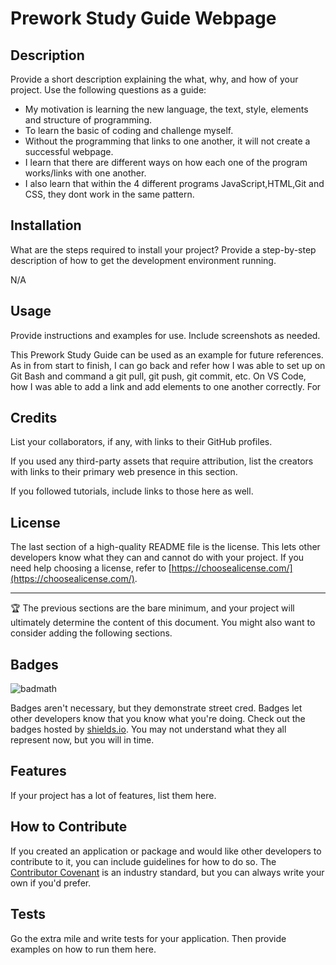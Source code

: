   # Prework Study Guide Webpage

## Description

Provide a short description explaining the what, why, and how of your project. Use the following questions as a guide:

- My motivation is learning the new language, the text, style, elements and structure of programming.
- To learn the basic of coding and challenge myself.
- Without the programming that links to one another, it will not create a successful webpage.
- I learn that there are different ways on how each one of the program works/links with one another.
- I also learn that within the 4 different programs JavaScript,HTML,Git and CSS, they dont work in the same pattern.

## Installation

What are the steps required to install your project? Provide a step-by-step description of how to get the development environment running.

N/A


## Usage

Provide instructions and examples for use. Include screenshots as needed.

This Prework Study Guide can be used as an example for future references. As in from start to finish, I can go back and refer how I was able to set up on Git Bash and command a git pull, git push, git commit, etc. On VS Code, how I was able to add a link and add elements to one another correctly. For

## Credits

List your collaborators, if any, with links to their GitHub profiles.

If you used any third-party assets that require attribution, list the creators with links to their primary web presence in this section.

If you followed tutorials, include links to those here as well.

## License

The last section of a high-quality README file is the license. This lets other developers know what they can and cannot do with your project. If you need help choosing a license, refer to [https://choosealicense.com/](https://choosealicense.com/).

---

🏆 The previous sections are the bare minimum, and your project will ultimately determine the content of this document. You might also want to consider adding the following sections.

## Badges

![badmath](https://img.shields.io/github/languages/top/nielsenjared/badmath)

Badges aren't necessary, but they demonstrate street cred. Badges let other developers know that you know what you're doing. Check out the badges hosted by [shields.io](https://shields.io/). You may not understand what they all represent now, but you will in time.

## Features

If your project has a lot of features, list them here.

## How to Contribute

If you created an application or package and would like other developers to contribute to it, you can include guidelines for how to do so. The [Contributor Covenant](https://www.contributor-covenant.org/) is an industry standard, but you can always write your own if you'd prefer.

## Tests

Go the extra mile and write tests for your application. Then provide examples on how to run them here.
